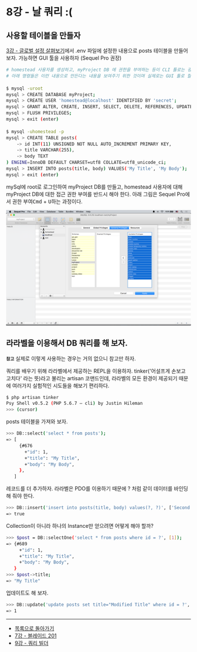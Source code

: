# 8강 - 날 쿼리 :(

## 사용할 테이블을 만들자

[3강 - 글로벌 설정 살펴보기](03-configuration.md)에서 .env 파일에 설정한 내용으로 posts 테이블을 만들어 보자. 가능하면 GUI 툴을 사용하자 (Sequel Pro 권장)

```bash
# homestead 사용자를 생성하고, myProject DB 에 권한을 부여하는 등이 CLI 툴로는 굉장히 복잡하다.
# 아래 명령들은 이런 내용으로 만든다는 내용을 보여주기 위한 것이며 실제로는 GUI 툴로 할 것을 권장한다.

$ mysql -uroot
mysql > CREATE DATABASE myProject;
mysql > CREATE USER 'homestead@localhost' IDENTIFIED BY 'secret';
mysql > GRANT ALTER, CREATE, INSERT, SELECT, DELETE, REFERENCES, UPDATE, DROP, EXECUTE, LOCK TABLES, INDEX ON myProject.* TO 'homestead@localhost';
mysql > FLUSH PRIVILEGES;
mysql > exit (enter)

$ mysql -uhomestead -p
mysql > CREATE TABLE posts(
    -> id INT(11) UNSIGNED NOT NULL AUTO_INCREMENT PRIMARY KEY,
    -> title VARCHAR(255),
    -> body TEXT
) ENGINE=InnoDB DEFAULT CHARSET=utf8 COLLATE=utf8_unicode_ci;
mysql > INSERT INTO posts(title, body) VALUES('My Title', 'My Body');
mysql > exit (enter)
```

mySql에 root로 로그인하여 myProject DB를 만들고, homestead 사용자에 대해 myProject DB에 대한 접근 권한 부여를 반드시 해야 한다. 아래 그림은 Sequel Pro에서 권한 부여<kbd>Cmd</kbd> + <kbd>U</kbd>하는 과정이다.

![](./08-raw-queries-img-01.png)

## 라라벨을 이용해서 DB 쿼리를 해 보자. 

**`참고`** 실제로 이렇게 사용하는 경우는 거의 없으니 참고만 하자.

쿼리를 배우기 위해 라라벨에서 제공하는 REPL을 이용하자. tinker('어설프게 손보고 고치다' 라는 뜻)라고 불리는 artisan 코맨드인데, 라라벨의 모든 환경이 제공되기 때문에 여러가지 실험적인 시도들을 해보기 편리하다.

```bash
$ php artisan tinker
Psy Shell v0.5.2 (PHP 5.6.7 — cli) by Justin Hileman
>>> (cursor)
```

posts 테이블을 가져와 보자.

```bash
>>> DB::select('select * from posts');
=> [
     {#676
       +"id": 1,
       +"title": "My Title",
       +"body": "My Body",
     },
   ]
```

레코드를 더 추가하자. 라라벨은 PDO를 이용하기 때문에 ? 처럼 같이 데이터를 바인딩해 줘야 한다.

```bash
>>> DB::insert('insert into posts(title, body) values(?, ?)', ['Second Title', 'Second Body']);
=> true
```

Collection이 아니라 하나의 Instance만 얻으려면 어떻게 해야 할까?

```bash
>>> $post = DB::selectOne('select * from posts where id = ?', [1]);
=> {#689
     +"id": 1,
     +"title": "My Title",
     +"body": "My Body",
   }
>>> $post->title;
=> "My Title"
```

업데이트도 해 보자.

```bash
>>> DB::update('update posts set title="Modified Title" where id = ?', [2]);
=> 1
```

---

- [목록으로 돌아가기](../readme.md)
- [7강 - 블레이드 201](07-blade-201.md)
- [9강 - 쿼리 빌더](09-query-builder.md)

